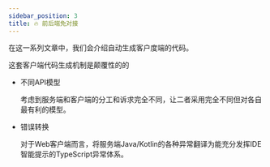 ```yaml
---
sidebar_position: 3
title: 🔥 前后端免对接
---
```


在这一系列文章中，我们会介绍自动生成客户度端的代码。

这套客户端代码生成机制是颠覆性的的

-   不同API模型

    考虑到服务端和客户端的分工和诉求完全不同，让二者采用完全不同但对各自最有利的模型。

-   错误转换

    对于Web客户端而言，将服务端Java/Kotlin的各种异常翻译为能充分发挥IDE智能提示的TypeScript异常体系。